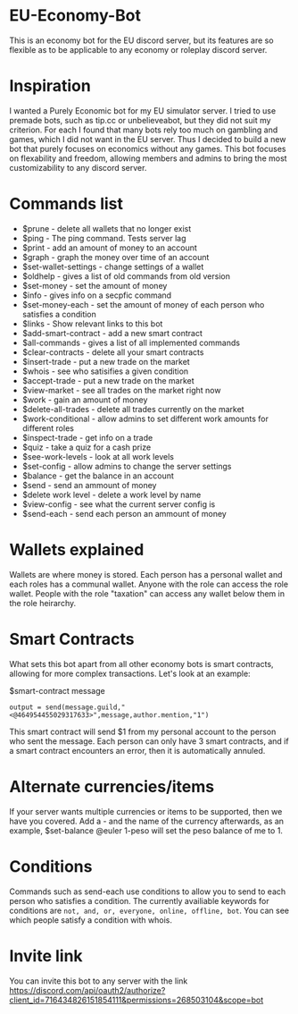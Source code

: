 # EU-Economy-Bot
This is an economy bot for the EU discord server, but its
features are so flexible as to be applicable to any economy or roleplay discord server.





# Inspiration

I wanted a Purely Economic bot for my EU simulator server. I tried to use premade bots, such as tip.cc or unbelieveabot, but they did not suit my criterion. For each I found that many bots rely too much on gambling and games, which I did not want in the EU server. Thus I decided to build a new bot that purely focuses on economics without any games.
This bot focuses on flexability and freedom, allowing
members and admins to bring the most customizability to any discord server.

# Commands list

- $prune - delete all wallets that no longer exist
- $ping - The ping command. Tests server lag
- $print - add an amount of money to an account
- $graph - graph the money over time of an account
- $set-wallet-settings - change settings of a wallet
- $oldhelp - gives a list of old commands from old version
- $set-money - set the amount of money
- $info - gives info on a secpfic command
- $set-money-each - set the amount of money of each person who satisfies a condition
- $links - Show relevant links to this bot
- $add-smart-contract - add a new smart contract
- $all-commands - gives a list of all implemented commands
- $clear-contracts - delete all your smart contracts
- $insert-trade - put a new trade on the market
- $whois - see who satisifies a given condition
- $accept-trade - put a new trade on the market
- $view-market - see all trades on the market right now
- $work - gain an amount of money
- $delete-all-trades - delete all trades currently on the market
- $work-conditional - allow admins to set different work amounts for different roles
- $inspect-trade - get info on a trade
- $quiz - take a quiz for a cash prize
- $see-work-levels - look at all work levels
- $set-config - allow admins to change the server settings
- $balance - get the balance in an account
- $send - send an ammount of money
- $delete work level - delete a work level by name
- $view-config - see what the current server config is
- $send-each - send each person an ammount of money



# Wallets explained

Wallets are where money is stored. Each person has a personal wallet
and each roles has a communal wallet. Anyone with the role can access the role wallet.
People with the role "taxation" can access any wallet below them in the role heirarchy.

# Smart Contracts

What sets this bot apart from all other economy bots is smart contracts, allowing for
more complex transactions. Let's look at an example:

$smart-contract message 
```
output = send(message.guild,"<@464954455029317633>",message,author.mention,"1")
```

This smart contract will send $1 from my personal account to the person who sent the message.
Each person can only have 3 smart contracts, and if a smart contract encounters an error, then it is automatically annuled.


# Alternate currencies/items

If your server wants multiple currencies or items to be supported, then we have you covered. Add a - and the name of the currency
afterwards, as an example, $set-balance @euler 1-peso will set the peso balance of me to 1.


# Conditions
Commands such as send-each use conditions to allow you to send to each person who satisfies a condition. 
The currently availiable keywords for conditions are `not, and, or, everyone, online, offline, bot`.
You can see which people satisfy a condition with whois.


# Invite link

You can invite this bot to any server with the link https://discord.com/api/oauth2/authorize?client_id=716434826151854111&permissions=268503104&scope=bot
